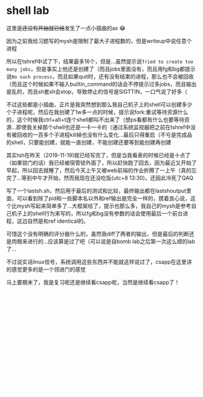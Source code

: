 # shell lab

这里是~~还没有开始就已经~~发生了一点小插曲的as :joy:

因为之前我给习题写的mysh是限制了最大子进程数的，但是writeup中说任意个进程

所以在tshref中试了下，结果最多16个，但是...虽然提示说`Tried to create too many jobs`，但是事实上他还是创建了（而且jobs里面没有，而且用fg和bg都提示说`No such process`，而且如果quit时，还有没有结束的进程，那么也不会被回收（而且这个时候如果不输入builtin\_command的话会不停提示过多jobs，而且输出是乱的，而且sh套sh会stop，导致停止的信号是SIGTTIN，一口气说了好多（

不过这些都是小插曲，正片是我突然想到那么我自己机子上的shell可以创建多少个子进程呢，然后在我创建了1w多一点的时候，提示说fork:重试等待资源什么的，这个时候我ctrl+alt+t连个shell都叫不出来了（想ps看都有什么也要等待资源...即使我关掉那个shell也还是一卡一卡的（通过系统监视器把之前在tshref中没有被回收的一百多个子进程kill掉也没有什么变化...最后只得重启（不亏是完成品的shell，只要能创建，就能一直创建，不能创建还要等到能创建再创建

其实tsh在昨天（2019-11-19)就已经写完了，但是当我看表的时候已经是十点了（如果锁门的话）我已经被宿管锁外面了，所以赶快跑了回去，因为最近又开始了早起，所以回去就睡了，然后今天上午又被web前端的作业折腾了一上午（真的忘完了...等到中午才开始，然而我现在还没吃饭(utc+8 13:30)，还因此冷死了QAQ

写了一个lastsh.sh，然后用于最后的测试和比较，最终输出都在lastshoutput里面，可以看到除了pid和一些脚本名以外和ref输出是完全一样的，摸着良心说，这个比mysh写起来简单多了...大框架给了，提示也那么多，我自己的mysh是参考自己机子上的shell行为来写的，所以fg和bg没有参数的话会使用最后一个前台进程，这边自然是和ref identical的。

可惜这个没有明确的评分器什么的，虽然我diff了两者的输出，但是最后的判断还是肉眼来进行的...应该算是过了吧（可以说是自bomb lab之后第一次这么顺的lab了...

不过说实话linux信号，系统调用这些东西并不能就这样说过了，csapp在这里讲的感觉更多的是一个领进门的感觉

马上要期末了，我是复习呢还是继续看csapp呢，当然是继续看csapp了！

<font color=#FFFFFF size = 1>其实有时候有种在赶进度的感觉是因为不想被课本带入一个陈旧的或是错误的初始概念，比如问cpu怎么区分指令还是数据这种问题答案是看周期答案...这只是把一个问题变成另一个问题罢了，本来这个问题就不是问题，cpu取指令就是指令，取数据就是数据，把指令当数据取来修改也不是不可能，怎么区分在你取前就已经区分好了，为什么你会问cpu在取出来之后怎么区分呢...</font>

<font color=#FFFFFF size = 1>↑上面有个人情绪部分，因为某sb数次问我这个问题，因为不同时期我学的东西不一样，所以答案各不相同，而sb从不说自己的答案。昨天老师课上问，sb如是答，老师说他说得对，为了不打断课程进度我没怼他，根据周期判断是什么只有顺序cpu下我们的周期是被严格分开的情况下我觉得勉强可以这么说，流水线cpu的话有周期不同的概念吗？</font>

<font color=#FFFFFF size = 1>(差不多也冷静了一点，嘛我也是累了（这么久下来连个能好好交流自己对问题的思考的人都没有，只有照本宣科...只有"书上没有说所以是错的"，问我道题，说"树的左孩子"，我问他是不是二叉树...他说不是...问他除了二叉树谁还有左孩子，不答，看原题，"树先根遍历二叉生成树"，呵，你他喵是没看题吗？还说我为啥质疑他，"看，题上没有说二叉树吧"，我不知道你是真的蠢还是在耍我...在宿舍天天外放...晚上最后一个上床而且必啪啪从床上丢鞋...热水器24小时最高（你家真的是贫困户？）...如果不是亲眼见你看到好友说话不回你说你很累不想回我就信了...问他考研买啥书支支吾吾最后说不准备买，结果早早买了王道...注册华章教练账号然后白嫖书还炫耀...曾经看他公众号说我是朋友我信了，越交流越感觉三观不和我假装没感觉到，你现在来耍我，麻烦sb离我远点...嘛，讨厌一个人的时候真的是他说句话都想怼他...好像又在这里发泄了，犹豫了下不删了（看到这里负能量的朋友抱歉</font>

